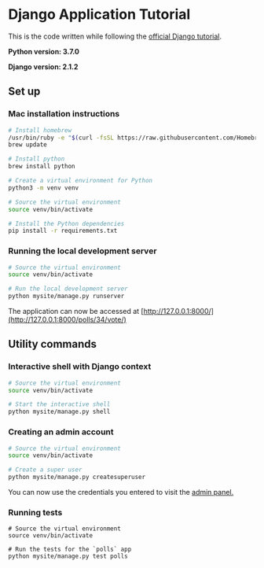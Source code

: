 # Django Application Tutorial

This is the code written while following the [official Django tutorial](https://docs.djangoproject.com/en/2.1/intro/tutorial01/).

**Python version: 3.7.0**

**Django version: 2.1.2**

## Set up

### Mac installation instructions

```bash
# Install homebrew 
/usr/bin/ruby -e "$(curl -fsSL https://raw.githubusercontent.com/Homebrew/install/master/install)"
brew update

# Install python
brew install python

# Create a virtual environment for Python
python3 -m venv venv

# Source the virtual environment
source venv/bin/activate

# Install the Python dependencies
pip install -r requirements.txt
```

### Running the local development server

```bash
# Source the virtual environment
source venv/bin/activate

# Run the local development server
python mysite/manage.py runserver
```

The application can now be accessed at [http://127.0.0.1:8000/](http://127.0.0.1:8000/polls/34/vote/)

## Utility commands

### Interactive shell with Django context

```bash
# Source the virtual environment
source venv/bin/activate

# Start the interactive shell
python mysite/manage.py shell
```

### Creating an admin account

```bash
# Source the virtual environment
source venv/bin/activate

# Create a super user
python mysite/manage.py createsuperuser
```

You can now use the credentials you entered to visit the [admin panel.](http://127.0.0.1:8000/admin)

### Running tests

```
# Source the virtual environment
source venv/bin/activate

# Run the tests for the `polls` app
python mysite/manage.py test polls
```